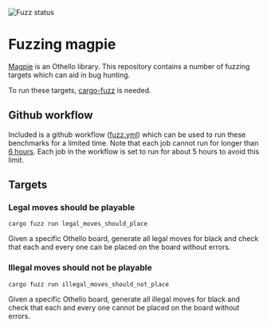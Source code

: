 ![Fuzz status](https://github.com/LimeEng/magpie-fuzz/workflows/Fuzz%20magpie%20v0.7.0/badge.svg)

# Fuzzing magpie

[Magpie](https://github.com/LimeEng/magpie) is an Othello library. This repository contains a number of fuzzing targets which can aid in bug hunting.

To run these targets, [cargo-fuzz](https://github.com/rust-fuzz/cargo-fuzz) is needed.

## Github workflow

Included is a github workflow ([fuzz.yml](/.github/workflows/fuzz.yml)) which can be used to run these benchmarks for a limited time. Note that each job cannot run for longer than [6 hours](https://docs.github.com/en/free-pro-team@latest/actions/reference/usage-limits-billing-and-administration). Each job in the workflow is set to run for about 5 hours to avoid this limit.

## Targets

### Legal moves should be playable

```
cargo fuzz run legal_moves_should_place
```

Given a specific Othello board, generate all legal moves for black and check that each and every one can be placed on the board without errors.

### Illegal moves should not be playable

```
cargo fuzz run illegal_moves_should_not_place
```

Given a specific Othello board, generate all illegal moves for black and check that each and every one cannot be placed on the board without errors.
